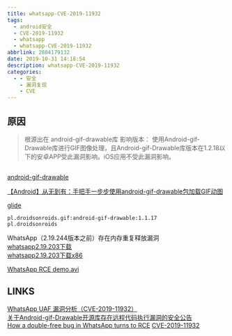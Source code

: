 ```yaml
---
title: whatsapp-CVE-2019-11932
tags:
  - android安全
  - CVE-2019-11932
  - whatsapp
  - whatsapp-CVE-2019-11932
abbrlink: 2804179132
date: 2019-10-31 14:18:54
description: whatsapp-CVE-2019-11932
categories:
  - - 安全
    - 漏洞复现
    - CVE
---
```



## 原因

>根源出在 android-gif-drawable库
影响版本：
使用Android-gif-Drawable库进行GIF图像处理，且Android-gif-Drawable库版本在1.2.18以下的安卓APP受此漏洞影响。iOS应用不受此漏洞影响。  

## 

[android-gif-drawable](https://github.com/koral--/android-gif-drawable/releases)  

[【Android】从无到有：手把手一步步使用android-gif-drawable包加载GIF动图](https://blog.csdn.net/u013642500/article/details/80200129)

[glide](https://github.com/bumptech/glide)  


```
pl.droidsonroids.gif:android-gif-drawable:1.1.17
pl.droidsonroids
```

WhatsApp（2.19.244版本之前）存在内存重复释放漏洞  
[whatsapp2.19.203下载](https://www.apkmirror.com/apk/whatsapp-inc/whatsapp/whatsapp-2-19-203-release/#downloads)  
[whatsapp2.19.203下载x86](https://www.apkmirror.com/apk/whatsapp-inc/whatsapp/whatsapp-2-19-203-release/whatsapp-messenger-2-19-203-3-android-apk-download/download/)  

[WhatsApp RCE demo.avi](https://drive.google.com/file/d/1T-v5XG8yQuiPojeMpOAG6UGr2TYpocIj/view)  




## LINKS
[WhatsApp UAF 漏洞分析（CVE-2019-11932）](https://www.liangzl.com/get-article-detail-150979.html)  
[关于Android-gif-Drawable开源库存在远程代码执行漏洞的安全公告](https://www.cnvd.org.cn/webinfo/show/5257)  
[How a double-free bug in WhatsApp turns to RCE](https://awakened1712.github.io/hacking/hacking-whatsapp-gif-rce/) 
[CVE-2019-11932](https://github.com/awakened1712/CVE-2019-11932/)   
